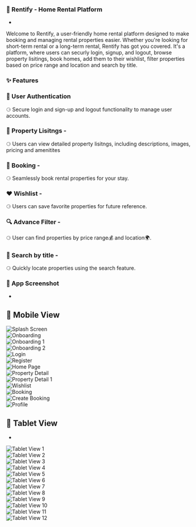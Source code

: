 ### 🏡 Rentify - Home Rental Platform
-
Welcome to Rentify, a user-friendly home rental platform designed to make booking and managing rental properties easier. Whether you're looking for short-term rental or a long-term rental, Rentify has got you covered. It's a platform, where users can securly login, signup, and logout, browse property lisitings, book homes, add them to their wishlist, filter properties based on price range and location and search by title.

### ✨ Features

### 🔑 User Authentication

⚆ Secure login and sign-up and logout functionality to manage user accounts.

### 📜 Property Lisitngs -

⚆ Users can view detailed property lisitngs, including descriptions, images, pricing and amenitites

### 📆 Booking -

⚆ Seamlessly book rental properties for your stay.

### ❤️ Wishlist -

⚆ Users can save favorite properties for future reference.

### 🔍 Advance Filter -

⚆ User can find properties by price range💰 and location🌍.

### 🔎 Search by title -

⚆ Quickly locate properties using the search feature.

### 📱 App Screenshot
-
## 📱 Mobile View

![Splash Screen](assets/images/splashscreen.png)  
![Onboarding](assets/images/onboarding.png)  
![Onboarding 1](assets/images/onboarding1.png)  
![Onboarding 2](assets/images/onboarding_2.png)  
![Login](assets/images/login.png)  
![Register](assets/images/register.png)  
![Home Page](assets/images/home_page.png)  
![Property Detail](assets/images/property_detail.png)  
![Property Detail 1](assets/images/property_detail_1.png)  
![Wishlist](assets/images/wishlist.png)  
![Booking](assets/images/booking.png)  
![Create Booking](assets/images/create_booking.png)  
![Profile](assets/images/profile.png)

## 📱 Tablet View
-
![Tablet View 1](assets/images/tab.png)  
![Tablet View 2](assets/images/tab1.png)  
![Tablet View 3](assets/images/tab2.png)  
![Tablet View 4](assets/images/tab3.png)  
![Tablet View 5](assets/images/tab4.png)  
![Tablet View 6](assets/images/tab5.png)  
![Tablet View 7](assets/images/tab6.png)  
![Tablet View 8](assets/images/tab7.png)  
![Tablet View 9](assets/images/tab8.png)  
![Tablet View 10](assets/images/tab9.png)  
![Tablet View 11](assets/images/tab10.png)  
![Tablet View 12](assets/images/tab11.png)
